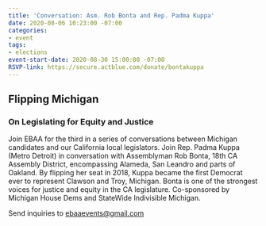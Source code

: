 ```yaml
---
title: 'Conversation: Asm. Rob Bonta and Rep. Padma Kuppa'
date: 2020-08-06 10:23:00 -07:00
categories:
- event
tags:
- elections
event-start-date: 2020-08-30 15:00:00 -07:00
RSVP-link: https://secure.actblue.com/donate/bontakuppa
---
```


## Flipping Michigan
### On Legislating for Equity and Justice

Join EBAA for the third in a series of conversations between Michigan candidates and our California local legislators. Join Rep. Padma Kuppa (Metro Detroit) in conversation with Assemblyman Rob Bonta, 18th CA Assembly District, encompassing Alameda, San Leandro and parts of Oakland.  By flipping her seat in 2018, Kuppa became the first Democrat ever to represent Clawson and Troy, Michigan. Bonta is one of the strongest voices for justice and equity in the CA legislature.  Co-sponsored by Michigan House Dems and StateWide Indivisible Michigan.

Send inquiries to [ebaaevents@gmail.com](mailto:ebaaevents@gmail.com)